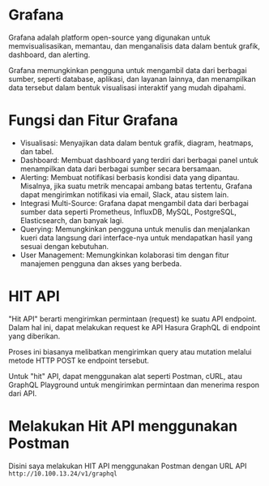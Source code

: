 # Grafana

Grafana adalah platform open-source yang digunakan untuk memvisualisasikan, memantau, dan menganalisis data dalam bentuk grafik, dashboard, dan alerting.

Grafana memungkinkan pengguna untuk mengambil data dari berbagai sumber, seperti database, aplikasi, dan layanan lainnya, dan menampilkan data tersebut dalam bentuk visualisasi interaktif yang mudah dipahami.

# Fungsi dan Fitur Grafana

- Visualisasi: Menyajikan data dalam bentuk grafik, diagram, heatmaps, dan tabel.
- Dashboard: Membuat dashboard yang terdiri dari berbagai panel untuk menampilkan data dari berbagai sumber secara bersamaan.
- Alerting: Membuat notifikasi berbasis kondisi data yang dipantau. Misalnya, jika suatu metrik mencapai ambang batas tertentu, Grafana dapat mengirimkan notifikasi via email, Slack, atau sistem lain.
- Integrasi Multi-Source: Grafana dapat mengambil data dari berbagai sumber data seperti Prometheus, InfluxDB, MySQL, PostgreSQL, Elasticsearch, dan banyak lagi.
- Querying: Memungkinkan pengguna untuk menulis dan menjalankan kueri data langsung dari interface-nya untuk mendapatkan hasil yang sesuai dengan kebutuhan.
- User Management: Memungkinkan kolaborasi tim dengan fitur manajemen pengguna dan akses yang berbeda.

# HIT API 

"Hit API" berarti mengirimkan permintaan (request) ke suatu API endpoint. Dalam hal ini, dapat melakukan request ke API Hasura GraphQL di endpoint yang diberikan. 

Proses ini biasanya melibatkan mengirimkan query atau mutation melalui metode HTTP POST ke endpoint tersebut.

Untuk "hit" API, dapat menggunakan alat seperti Postman, cURL, atau GraphQL Playground untuk mengirimkan permintaan dan menerima respon dari API.

# Melakukan Hit API menggunakan Postman 

Disini saya melakukan HIT API menggunakan Postman dengan URL API ``http://10.100.13.24/v1/graphql`` 

